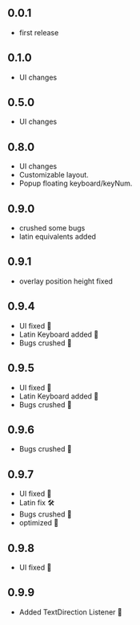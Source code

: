## 0.0.1

- first release

## 0.1.0

- UI changes

## 0.5.0

- UI changes

## 0.8.0

- UI changes
- Customizable layout.
- Popup floating keyboard/keyNum.

## 0.9.0

- crushed some bugs
- latin equivalents added

## 0.9.1

- overlay position height fixed

## 0.9.4

- UI fixed 🎨
- Latin Keyboard added 🚀
- Bugs crushed 🐞

## 0.9.5

- UI fixed 🎨
- Latin Keyboard added 🚀
- Bugs crushed 🐞

## 0.9.6

- Bugs crushed 🐞

## 0.9.7

- UI fixed 🎨
- Latin fix 🛠️
- Bugs crushed 🐞
- optimized 🚀

## 0.9.8

- UI fixed 🎨

## 0.9.9

- Added TextDirection Listener 🚀
